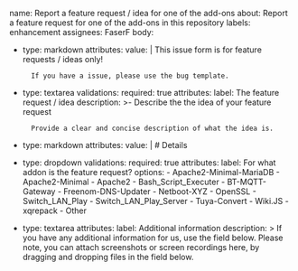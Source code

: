 name: Report a feature request / idea for one of the add-ons
about: Report a feature request for one of the add-ons in this repository
labels: enhancement
assignees: FaserF
body:
- type: markdown
    attributes:
      value: |
        This issue form is for feature requests / ideas only!

        If you have a issue, please use the bug template.

- type: textarea
    validations:
      required: true
    attributes:
      label: The feature request / idea
      description: >-
        Describe the the idea of your feature request

        Provide a clear and concise description of what the idea is.
- type: markdown
    attributes:
      value: |
        # Details
- type: dropdown
    validations:
      required: true
    attributes:
      label: For what addon is the feature request?
      options:
        - Apache2-Minimal-MariaDB
        - Apache2-Minimal
        - Apache2
        - Bash_Script_Executer
        - BT-MQTT-Gateway
        - Freenom-DNS-Updater
        - Netboot-XYZ
        - OpenSSL
        - Switch_LAN_Play
        - Switch_LAN_Play_Server
        - Tuya-Convert
        - Wiki.JS
        - xqrepack
        - Other
- type: textarea
    attributes:
      label: Additional information
      description: >
        If you have any additional information for us, use the field below.
        Please note, you can attach screenshots or screen recordings here, by
        dragging and dropping files in the field below.